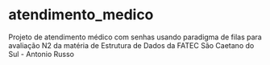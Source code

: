 # atendimento_medico
Projeto de atendimento médico com senhas usando paradigma de filas para avaliação N2 da matéria de Estrutura de Dados da FATEC São Caetano do Sul - Antonio Russo 
